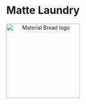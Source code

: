 <h1 align="center">Matte Laundry</h1>

<p align="center">
    <img width="200" src="![laundryGif](https://github.com/Zaferius/MatteLaundry/assets/47734158/807c6a43-6f99-4d49-85fb-eb140a3c1ebd)" alt="Material Bread logo">
</p>



